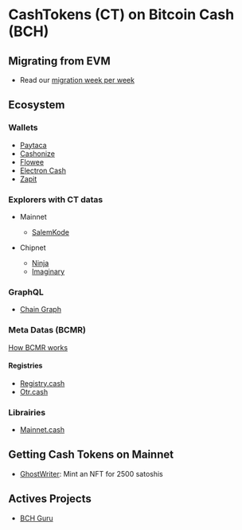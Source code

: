 # CashTokens (CT) on Bitcoin Cash (BCH)

## Migrating from EVM

- Read our [migration week per week](./blog.md)

## Ecosystem

### Wallets

- [Paytaca](https://www.paytaca.com/)
- [Cashonize](https://cashonize.com/)
- [Flowee](https://flowee.org/)
- [Electron Cash](https://electroncash.org/)
- [Zapit](https://zapit.io/)

### Explorers with CT datas

- Mainnet

  - [SalemKode](https://explorer.salemkode.com/token/f54ce0297a4017cc922aacde5f7abe7a8397a1058b879f5eb9e2a643d4ec2301)

- Chipnet
  - [Ninja](https://chipnet.bch.ninja/)
  - [Imaginary](https://chipnet.imaginary.cash/)

### GraphQL

- [Chain Graph](https://chaingraph.cash/)

### Meta Datas (BCMR)

[How BCMR works](https://github.com/bitjson/chip-bcmr)

#### Registries

- [Registry.cash](https://www.registry.cash/)
- [Otr.cash](https://otr.cash/)

### Librairies

- [Mainnet.cash](https://mainnet.cash/)

## Getting Cash Tokens on Mainnet

- [GhostWriter](https://ghostwriter.onrender.com/): Mint an NFT for 2500 satoshis

## Actives Projects

- [BCH Guru](https://bch.guru/)
